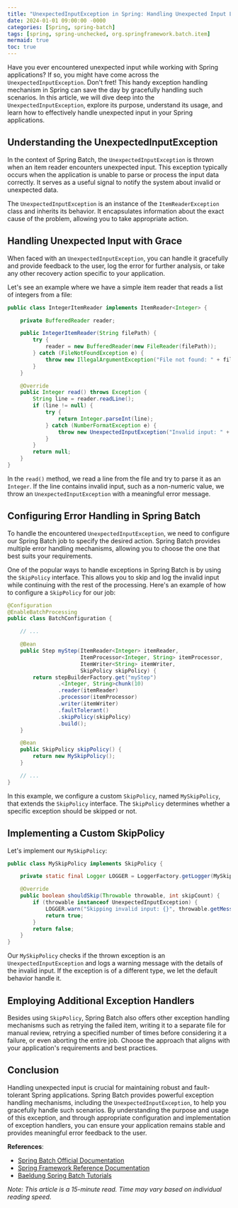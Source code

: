 ```yaml
---
title: "UnexpectedInputException in Spring: Handling Unexpected Input Like a Pro"
date: 2024-01-01 09:00:00 -0000
categories: [Spring, spring-batch]
tags: [spring, spring-unchecked, org.springframework.batch.item]
mermaid: true
toc: true
---
```



Have you ever encountered unexpected input while working with Spring applications? If so, you might have come across the `UnexpectedInputException`. Don't fret! This handy exception handling mechanism in Spring can save the day by gracefully handling such scenarios. In this article, we will dive deep into the `UnexpectedInputException`, explore its purpose, understand its usage, and learn how to effectively handle unexpected input in your Spring applications.

## Understanding the UnexpectedInputException

In the context of Spring Batch, the `UnexpectedInputException` is thrown when an item reader encounters unexpected input. This exception typically occurs when the application is unable to parse or process the input data correctly. It serves as a useful signal to notify the system about invalid or unexpected data.

The `UnexpectedInputException` is an instance of the `ItemReaderException` class and inherits its behavior. It encapsulates information about the exact cause of the problem, allowing you to take appropriate action.

## Handling Unexpected Input with Grace

When faced with an `UnexpectedInputException`, you can handle it gracefully and provide feedback to the user, log the error for further analysis, or take any other recovery action specific to your application.

Let's see an example where we have a simple item reader that reads a list of integers from a file:

```java
public class IntegerItemReader implements ItemReader<Integer> {

    private BufferedReader reader;

    public IntegerItemReader(String filePath) {
        try {
            reader = new BufferedReader(new FileReader(filePath));
        } catch (FileNotFoundException e) {
            throw new IllegalArgumentException("File not found: " + filePath, e);
        }
    }

    @Override
    public Integer read() throws Exception {
        String line = reader.readLine();
        if (line != null) {
            try {
                return Integer.parseInt(line);
            } catch (NumberFormatException e) {
                throw new UnexpectedInputException("Invalid input: " + line, e);
            }
        }
        return null;
    }
}
```

In the `read()` method, we read a line from the file and try to parse it as an `Integer`. If the line contains invalid input, such as a non-numeric value, we throw an `UnexpectedInputException` with a meaningful error message.

## Configuring Error Handling in Spring Batch

To handle the encountered `UnexpectedInputException`, we need to configure our Spring Batch job to specify the desired action. Spring Batch provides multiple error handling mechanisms, allowing you to choose the one that best suits your requirements.

One of the popular ways to handle exceptions in Spring Batch is by using the `SkipPolicy` interface. This allows you to skip and log the invalid input while continuing with the rest of the processing. Here's an example of how to configure a `SkipPolicy` for our job:

```java
@Configuration
@EnableBatchProcessing
public class BatchConfiguration {

    // ...

    @Bean
    public Step myStep(ItemReader<Integer> itemReader,
                       ItemProcessor<Integer, String> itemProcessor,
                       ItemWriter<String> itemWriter,
                       SkipPolicy skipPolicy) {
        return stepBuilderFactory.get("myStep")
                .<Integer, String>chunk(10)
                .reader(itemReader)
                .processor(itemProcessor)
                .writer(itemWriter)
                .faultTolerant()
                .skipPolicy(skipPolicy)
                .build();
    }

    @Bean
    public SkipPolicy skipPolicy() {
        return new MySkipPolicy();
    }

    // ...
}
```

In this example, we configure a custom `SkipPolicy`, named `MySkipPolicy`, that extends the `SkipPolicy` interface. The `SkipPolicy` determines whether a specific exception should be skipped or not. 

## Implementing a Custom SkipPolicy

Let's implement our `MySkipPolicy`:

```java
public class MySkipPolicy implements SkipPolicy {

    private static final Logger LOGGER = LoggerFactory.getLogger(MySkipPolicy.class);

    @Override
    public boolean shouldSkip(Throwable throwable, int skipCount) {
        if (throwable instanceof UnexpectedInputException) {
            LOGGER.warn("Skipping invalid input: {}", throwable.getMessage());
            return true;
        }
        return false;
    }
}
```

Our `MySkipPolicy` checks if the thrown exception is an `UnexpectedInputException` and logs a warning message with the details of the invalid input. If the exception is of a different type, we let the default behavior handle it.

## Employing Additional Exception Handlers

Besides using `SkipPolicy`, Spring Batch also offers other exception handling mechanisms such as retrying the failed item, writing it to a separate file for manual review, retrying a specified number of times before considering it a failure, or even aborting the entire job. Choose the approach that aligns with your application's requirements and best practices.

## Conclusion

Handling unexpected input is crucial for maintaining robust and fault-tolerant Spring applications. Spring Batch provides powerful exception handling mechanisms, including the `UnexpectedInputException`, to help you gracefully handle such scenarios. By understanding the purpose and usage of this exception, and through appropriate configuration and implementation of exception handlers, you can ensure your application remains stable and provides meaningful error feedback to the user.

**References**:
- [Spring Batch Official Documentation](https://docs.spring.io/spring-batch/docs/current/reference/html/index.html)
- [Spring Framework Reference Documentation](https://docs.spring.io/spring/docs/current/spring-framework-reference/index.html)
- [Baeldung Spring Batch Tutorials](https://www.baeldung.com/spring-batch)

*Note: This article is a 15-minute read. Time may vary based on individual reading speed.*